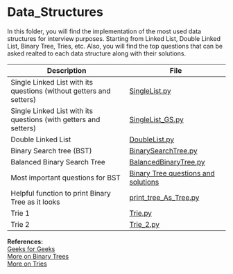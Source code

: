 # Data_Structures
 
In this folder, you will find the implementation of the most used data structures for interview purposes. Starting from Linked List, Double Linked List, Binary Tree, Tries, etc.
Also, you will find the top questions that can be asked realted to each data structure along with their solutions.

| Description  | File |
| ------------- | ------------- |
| Single Linked List with its questions (without getters and setters)      | [SingleList.py](https://github.com/Gharibim/Algorithms_Data_Structures/blob/master/Data_Structures/Code/SingleList.py)  |
| Single Linked List with its questions (with getters and setters)  | [SingleList_GS.py](https://github.com/Gharibim/Algorithms_Data_Structures/blob/master/Data_Structures/Code/SingleList_GS.py)  |
| Double Linked List | [DoubleList.py](https://github.com/Gharibim/Algorithms_Data_Structures/blob/master/Data_Structures/Code/DoubleList.py)  |
| Binary Search tree (BST) | [BinarySearchTree.py](https://github.com/Gharibim/Algorithms_Data_Structures/blob/master/Data_Structures/Code/BinarySearchTree.py)  |
| Balanced Binary Search Tree | [BalancedBinaryTree.py](https://github.com/Gharibim/Algorithms_Data_Structures/blob/master/Data_Structures/Code/BalancedBinaryTree.py)  |
| Most important questions for BST | [Binary Tree questions and solutions](https://github.com/Gharibim/Algorithms_Data_Structures/blob/master/Data_Structures/Code/BST_Solutions.py)  |
| Helpful function to print Binary Tree as it looks | [print_tree_As_Tree.py](https://github.com/Gharibim/Algorithms_Data_Structures/blob/master/Data_Structures/Code/print_tree_As_Tree.py)  |
| Trie 1 | [Trie.py](https://github.com/Gharibim/Algorithms_Data_Structures/blob/master/Data_Structures/Code/Trie.py)  |
| Trie 2 | [Trie_2.py](https://github.com/Gharibim/Algorithms_Data_Structures/blob/master/Data_Structures/Code/Trie_2.py)  |



**References:** </br>
[Geeks for Geeks](https://www.geeksforgeeks.org/)</br>
[More on Binary Trees](https://www.youtube.com/watch?v=f5dU3xoE6ms&t=13s)</br>
[More on Tries](http://pythonfiddle.com/python-trie-implementation/)</br>
